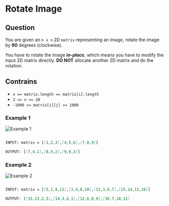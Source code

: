 # Rotate Image

## Question

You are given an ```n x n``` 2D ```matrix``` representing an image, rotate the image by **90** degrees (clockwise).

You have to rotate the image **_in-place_**, which means you have to modify the input 2D matrix directly. **DO NOT** allocate another 2D matrix and do the rotation.

## Contrains

- ```n == matrix.length == matrix[i].length```
- ```1 <= n <= 20```
- ```-1000 <= matrix[i][j] <= 1000```

### Example 1

![Example 1](https://assets.leetcode.com/uploads/2020/08/28/mat1.jpg)

```markdown

INPUT: matrix = [[1,2,3],[4,5,6],[7,8,9]]

OUTPUT: [[7,4,1],[8,5,2],[9,6,3]]
```

### Example 2

![Example 2](https://assets.leetcode.com/uploads/2020/08/28/mat2.jpg)

```markdown

INPUT: matrix = [[5,1,9,11],[2,4,8,10],[13,3,6,7],[15,14,12,16]]

OUTPUT: [[15,13,2,5],[14,3,4,1],[12,6,8,9],[16,7,10,11]
```
